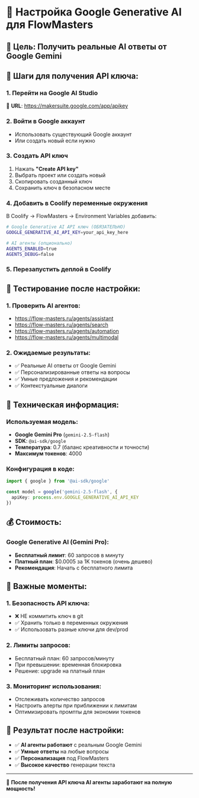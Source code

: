 # 🤖 Настройка Google Generative AI для FlowMasters

## 🎯 Цель: Получить реальные AI ответы от Google Gemini

## 📝 Шаги для получения API ключа:

### 1. Перейти на Google AI Studio
🔗 **URL**: https://makersuite.google.com/app/apikey

### 2. Войти в Google аккаунт
- Использовать существующий Google аккаунт
- Или создать новый если нужно

### 3. Создать API ключ
1. Нажать **"Create API key"**
2. Выбрать проект или создать новый
3. Скопировать созданный ключ
4. Сохранить ключ в безопасном месте

### 4. Добавить в Coolify переменные окружения

В Coolify → FlowMasters → Environment Variables добавить:

```bash
# Google Generative AI API ключ (ОБЯЗАТЕЛЬНО)
GOOGLE_GENERATIVE_AI_API_KEY=your_api_key_here

# AI агенты (опционально)
AGENTS_ENABLED=true
AGENTS_DEBUG=false
```

### 5. Перезапустить деплой в Coolify

## 🧪 Тестирование после настройки:

### 1. Проверить AI агентов:
- https://flow-masters.ru/agents/assistant
- https://flow-masters.ru/agents/search  
- https://flow-masters.ru/agents/automation
- https://flow-masters.ru/agents/multimodal

### 2. Ожидаемые результаты:
- ✅ Реальные AI ответы от Google Gemini
- ✅ Персонализированные ответы на вопросы
- ✅ Умные предложения и рекомендации
- ✅ Контекстуальные диалоги

## 🔧 Техническая информация:

### Используемая модель:
- **Google Gemini Pro** (`gemini-2.5-flash`)
- **SDK**: `@ai-sdk/google`
- **Температура**: 0.7 (баланс креативности и точности)
- **Максимум токенов**: 4000

### Конфигурация в коде:
```typescript
import { google } from '@ai-sdk/google'

const model = google('gemini-2.5-flash', {
  apiKey: process.env.GOOGLE_GENERATIVE_AI_API_KEY
})
```

## 💰 Стоимость:

### Google Generative AI (Gemini Pro):
- **Бесплатный лимит**: 60 запросов в минуту
- **Платный план**: $0.0005 за 1K токенов (очень дешево)
- **Рекомендация**: Начать с бесплатного лимита

## 🚨 Важные моменты:

### 1. Безопасность API ключа:
- ❌ НЕ коммитить ключ в git
- ✅ Хранить только в переменных окружения
- ✅ Использовать разные ключи для dev/prod

### 2. Лимиты запросов:
- Бесплатный план: 60 запросов/минуту
- При превышении: временная блокировка
- Решение: upgrade на платный план

### 3. Мониторинг использования:
- Отслеживать количество запросов
- Настроить алерты при приближении к лимитам
- Оптимизировать промпты для экономии токенов

## 🎯 Результат после настройки:

- ✅ **AI агенты работают** с реальным Google Gemini
- ✅ **Умные ответы** на любые вопросы
- ✅ **Персонализация** под FlowMasters
- ✅ **Высокое качество** генерации текста

---

🚀 **После получения API ключа AI агенты заработают на полную мощность!**
